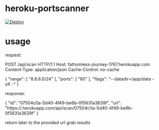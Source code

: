 # heroku-portscanner

[![Deploy](https://www.herokucdn.com/deploy/button.png)](https://heroku.com/deploy?template=https://github.com/robison/heroku-portscanner)

usage
=====
request:

POST /api/scan HTTP/1.1
Host: fathomless-journey-1767.herokuapp.com
Content-Type: application/json
Cache-Control: no-cache

{ "range": [ "8.8.8.0/24" ], "ports": [ "80" ], "flags": "--datadir=/app/data -oX -" }

response:

{
    "id": "07504c0a-5d40-4f49-be6b-0f5631a3639f",
    "url": "https://<hostname>.herokuapp.com/api/scan/07504c0a-5d40-4f49-be6b-0f5631a3639f"
}


return later to the provided url grab results